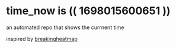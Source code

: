 # time_now is (( 1698015600651 ))

an automated repo that shows the currnent time

inspired by [breakingheatmap](https://github.com/breakingheatmap/breakingheatmap)